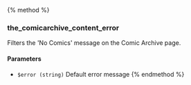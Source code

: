 {% method %}
### the_comicarchive_content_error
Filters the 'No Comics' message on the Comic Archive page.

#### Parameters
* `$error (string)` Default error message
{% endmethod %}

